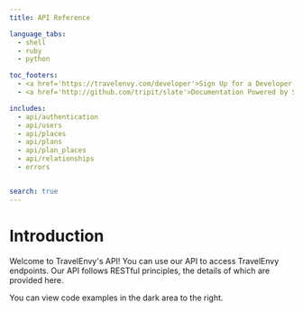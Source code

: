 ```yaml
---
title: API Reference

language_tabs:
  - shell
  - ruby
  - python

toc_footers:
  - <a href='https://travelenvy.com/developer'>Sign Up for a Developer Key</a>
  - <a href='http://github.com/tripit/slate'>Documentation Powered by Slate</a>

includes:
  - api/authentication
  - api/users
  - api/places
  - api/plans
  - api/plan_places
  - api/relationships
  - errors


search: true
---
```


# Introduction

Welcome to TravelEnvy's API! You can use our API to access TravelEnvy endpoints.  Our API follows RESTful principles, the details of which are provided here.

You can view code examples in the dark area to the right.
